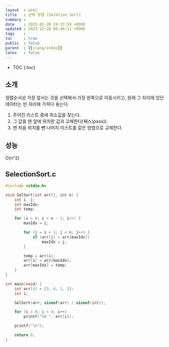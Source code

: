 ```yaml
---
layout  : wiki
title   : 선택 정렬 (Seletion Sort)
summary : 
date    : 2022-02-20 19:37:59 +0900
updated : 2023-12-28 08:46:11 +0900
tags    : 
toc     : true
public  : false
parent  : [[clang/index]]
latex   : false
---
```

* TOC
{:toc}

## 소개
정렬순서상 가장 앞서는 것을 선택해서 가장 왼쪽으로 이동시키고, 원래 그 자리에 있던 데이터는 빈 자리에 가져다 놓는다.
1. 주어진 리스트 중에 최소값을 찾는다.
2. 그 값을 맨 앞에 위치한 값과 교체한다(패스(pass)).
3. 맨 처음 위치를 뺀 나머지 리스트를 같은 방법으로 교체한다.

## 성능
O(n^2)

## SelectionSort.c
```c
#include <stdio.h>

void SelSort(int arr[], int n) {
    int i, j;
    int maxIdx;
    int temp;

    for (i = 0; i < n - 1; i++) {
        maxIdx = i;

        for (j = i + 1; j < n; j++) {
            if (arr[j] < arr[maxIdx])
                maxIdx = j;
        }

        temp = arr[i];
        arr[i] = arr[maxIdx];
        arr[maxIdx] = temp;
    }
}

int main(void) {
    int arr[4] = {3, 4, 1, 2};
    int i;

    SelSort(arr, sizeof(arr) / sizeof(int));

    for (i = 0; i < 4; i++)
        printf("%d ", arr[i]);

    printf("\n");

    return 0;
}
```

